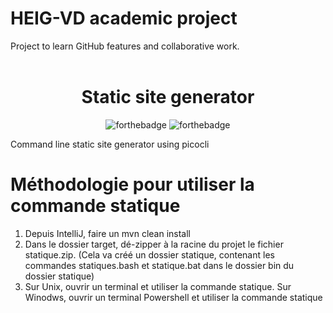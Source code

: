 # HEIG-VD academic project
Project to learn GitHub features and collaborative work.
<br>
<br>

<div align="center">

# Static site generator
![forthebadge](https://forthebadge.com/images/badges/built-with-love.svg)
![forthebadge](https://forthebadge.com/images/badges/uses-brains.svg)

</div>

Command line static site generator using picocli

# Méthodologie pour utiliser la commande statique
1) Depuis IntelliJ, faire un mvn clean install
2) Dans le dossier target, dé-zipper à la racine du projet le fichier statique.zip. (Cela va créé un dossier statique, contenant les commandes statiques.bash et statique.bat dans le dossier bin du dossier statique)
3) Sur Unix, ouvrir un terminal et utiliser la commande statique. Sur Winodws, ouvrir un terminal Powershell et utiliser la commande statique

